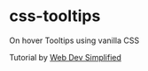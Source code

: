 # css-tooltips
On hover Tooltips using vanilla CSS

Tutorial by [Web Dev Simplified](https://youtu.be/ujlpzTyJp-M?list=PLnBNn0PNyQeKHoHDM8JAvGVizMY2eHfrE)